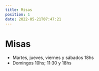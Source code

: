 ```yaml
---
title: Misas
position: 1
date: 2022-05-21T07:47:21
---
```

# Misas

* Martes, jueves, viernes y sábados 18hs
* Domingos 10hs; 11:30 y 18hs